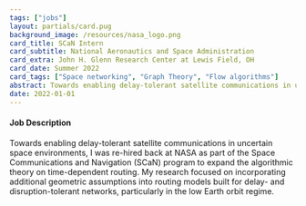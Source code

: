 ```yaml
---
tags: ["jobs"]
layout: partials/card.pug
background_image: /resources/nasa_logo.png
card_title: SCaN Intern 
card_subtitle: National Aeronautics and Space Administration
card_extra: John H. Glenn Research Center at Lewis Field, OH
card_date: Summer 2022
card_tags: ["Space networking", "Graph Theory", "Flow algorithms"]
abstract: Towards enabling delay-tolerant satellite communications in uncertain space environments, I was re-hired back at NASA as part of the Space Communications and Navigation (SCaN) program to expand the algorithmic theory on time-dependent routing.
date: 2022-01-01
---
```


<div class="flex items-center px-2 py-1 bg-gray-100">
  <h4 class="font-bold bg-gray-100"> Job Description </h4>
</div>
<div class="p-2 overflow-auto px-4 py-2 bg-white-100">  
Towards enabling delay-tolerant satellite communications in uncertain space environments, I was re-hired back at NASA as part of the Space Communications and Navigation (SCaN) program to expand the algorithmic theory on time-dependent routing. My research focused on incorporating additional geometric assumptions into routing models built for delay- and disruption-tolerant networks, particularly in the low Earth orbit regime.
</div>

<!-- #### Publications 

<div class="flex items-center px-2 py-1 bg-gray-100">
  <h4 class="font-bold bg-gray-100"> Publications </h4>
</div>
<div class="p-2 overflow-auto px-4 py-2 bg-white-100">  
  <ul class="list-disc ml-6">
    <li> Pub 1 </li>
  </ul>
</div> -->
